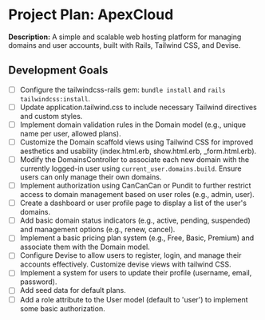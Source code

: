 # Project Plan: ApexCloud

**Description:** A simple and scalable web hosting platform for managing domains and user accounts, built with Rails, Tailwind CSS, and Devise.


## Development Goals

- [ ] Configure the tailwindcss-rails gem: `bundle install` and `rails tailwindcss:install`.
- [ ] Update application.tailwind.css to include necessary Tailwind directives and custom styles.
- [ ] Implement domain validation rules in the Domain model (e.g., unique name per user, allowed plans).
- [ ] Customize the Domain scaffold views using Tailwind CSS for improved aesthetics and usability (index.html.erb, show.html.erb, _form.html.erb).
- [ ] Modify the DomainsController to associate each new domain with the currently logged-in user using `current_user.domains.build`. Ensure users can only manage their own domains.
- [ ] Implement authorization using CanCanCan or Pundit to further restrict access to domain management based on user roles (e.g., admin, user).
- [ ] Create a dashboard or user profile page to display a list of the user's domains.
- [ ] Add basic domain status indicators (e.g., active, pending, suspended) and management options (e.g., renew, cancel).
- [ ] Implement a basic pricing plan system (e.g., Free, Basic, Premium) and associate them with the Domain model.
- [ ] Configure Devise to allow users to register, login, and manage their accounts effectively. Customize devise views with tailwind CSS.
- [ ] Implement a system for users to update their profile (username, email, password).
- [ ] Add seed data for default plans.
- [ ] Add a role attribute to the User model (default to 'user') to implement some basic authorization.
